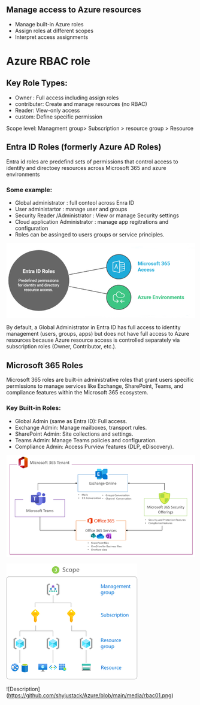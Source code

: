 ## Manage access to Azure resources 
- Manage built-in Azure roles 
- Assign roles at different scopes 
- Interpret access assignments

# Azure RBAC role 

## Key Role Types:
 - Owner : Full access including assign roles
 - contributer: Create and manage resources (no RBAC)
 - Reader: View-only access
 - custom: Define specific permission

   
Scope level: Managment group> Subscription > resource group > Resource


## Entra ID Roles (formerly Azure AD Roles)
Entra id roles are predefind sets of permissions that control access to identify and directoey resources across Microsoft 365 and azure environments

### Some example:

-	Global administrator : full conteol across Enra ID 
-	User administartor : manage user and groups
-	Security Reader /Administrator : View or manage Security settings 
-	Cloud application Administrator : manage app regitrations and configuration
-	Roles can be assinged to users groups  or service principles.

![Description](https://raw.githubusercontent.com/shyjustack/Azure/main/media/01.png)


By default, a Global Administrator in Entra ID has full access to identity management (users, groups, apps) but does not have full access to Azure resources because Azure resource access is controlled separately via subscription roles (Owner, Contributor, etc.).

## Microsoft 365 Roles

Microsoft 365 roles are built-in administrative roles that grant users specific permissions
to manage services like Exchange, SharePoint, Teams, and compliance features within the
Microsoft 365 ecosystem.
### Key Built-in Roles:
- Global Admin (same as Entra ID): Full access.
- Exchange Admin: Manage mailboxes, transport rules.
- SharePoint Admin: Site collections and settings.
- Teams Admin: Manage Teams policies and configuration.
- Compliance Admin: Access Purview features (DLP, eDiscovery).

![Description](https://github.com/shyjustack/Azure/blob/main/media/02.png)


![Description]( https://github.com/shyjustack/Azure/blob/main/media/rbac00.png)

![Description] (https://github.com/shyjustack/Azure/blob/main/media/rbac01.png)
